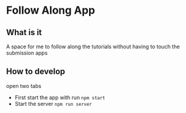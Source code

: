 # Follow Along App

## What is it

A space for me to follow along the tutorials without having to touch the submission apps

## How to develop

open two tabs

- First start the app with run `npm start`
- Start the server `npm run server`
